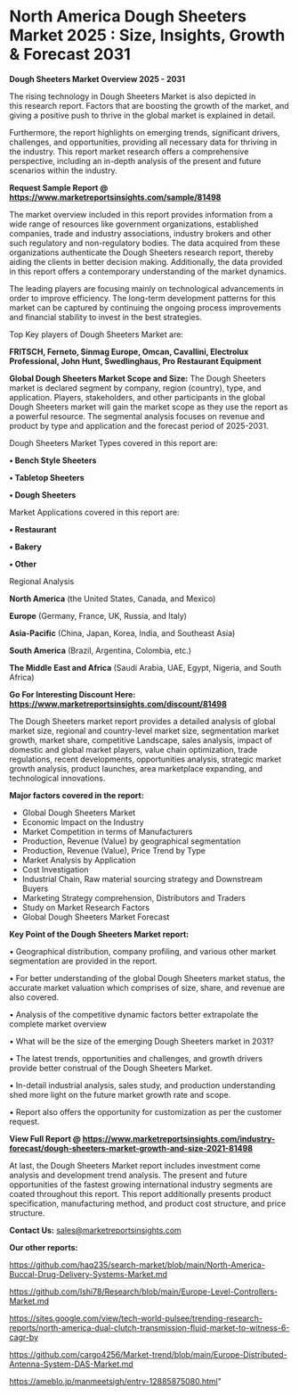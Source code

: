 # North America Dough Sheeters Market 2025 : Size, Insights, Growth & Forecast 2031

<Strong> Dough Sheeters Market Overview 2025 - 2031</strong>

The rising technology in Dough Sheeters Market is also depicted in this research report. Factors that are boosting the growth of the market, and giving a positive push to thrive in the global market is explained in detail.

Furthermore, the report highlights on emerging trends, significant drivers, challenges, and opportunities, providing all necessary data for thriving in the industry. This report market research offers a comprehensive perspective, including an in-depth analysis of the present and future scenarios within the industry.

<strong>Request Sample Report @ <a href=https://www.marketreportsinsights.com/sample/81498>https://www.marketreportsinsights.com/sample/81498</a></strong>

The market overview included in this report provides information from a wide range of resources like government organizations, established companies, trade and industry associations, industry brokers and other such regulatory and non-regulatory bodies. The data acquired from these organizations authenticate the Dough Sheeters research report, thereby aiding the clients in better decision making. Additionally, the data provided in this report offers a contemporary understanding of the market dynamics.

The leading players are focusing mainly on technological advancements in order to improve efficiency. The long-term development patterns for this market can be captured by continuing the ongoing process improvements and financial stability to invest in the best strategies.

Top Key players of Dough Sheeters Market are:

<strong>FRITSCH, Ferneto, Sinmag Europe, Omcan, Cavallini, Electrolux Professional, John Hunt, Swedlinghaus, Pro Restaurant Equipment</strong>

<strong><b>Global Dough Sheeters Market Scope and Size:</b></strong>
The Dough Sheeters market is declared segment by company, region (country), type, and application. Players, stakeholders, and other participants in the global Dough Sheeters market will gain the market scope as they use the report as a powerful resource. The segmental analysis focuses on revenue and product by type and application and the forecast period of 2025-2031.

Dough Sheeters Market Types covered in this report are:

<strong>• Bench Style Sheeters

• Tabletop Sheeters

• Dough Sheeters</strong>

Market Applications covered in this report are:

<strong>• Restaurant

• Bakery

• Other</strong> 

Regional Analysis

<strong>North America</strong> (the United States, Canada, and Mexico)

<strong>Europe</strong> (Germany, France, UK, Russia, and Italy)

<strong>Asia-Pacific</strong> (China, Japan, Korea, India, and Southeast Asia)

<strong>South America</strong> (Brazil, Argentina, Colombia, etc.)

<strong>The Middle East and Africa</strong> (Saudi Arabia, UAE, Egypt, Nigeria, and South Africa)

<strong>Go For Interesting Discount Here: <a href=https://www.marketreportsinsights.com/discount/81498>https://www.marketreportsinsights.com/discount/81498</a></strong>

The Dough Sheeters market report provides a detailed analysis of global market size, regional and country-level market size, segmentation market growth, market share, competitive Landscape, sales analysis, impact of domestic and global market players, value chain optimization, trade regulations, recent developments, opportunities analysis, strategic market growth analysis, product launches, area marketplace expanding, and technological innovations.

<strong><b>Major factors covered in the report:</b></strong>
<ul>
  <li>Global Dough Sheeters Market </li>
  <li>Economic Impact on the Industry</li>
  <li>Market Competition in terms of Manufacturers</li>
  <li>Production, Revenue (Value) by geographical segmentation</li>
  <li>Production, Revenue (Value), Price Trend by Type</li>
  <li>Market Analysis by Application</li>
  <li>Cost Investigation</li>
  <li>Industrial Chain, Raw material sourcing strategy and Downstream Buyers</li>
  <li>Marketing Strategy comprehension, Distributors and Traders</li>
  <li>Study on Market Research Factors</li>
  <li>Global Dough Sheeters Market Forecast</li>
</ul>

<strong><b>Key Point of the Dough Sheeters Market report:</b></strong>

• Geographical distribution, company profiling, and various other market segmentation are provided in the report.

• For better understanding of the global Dough Sheeters market status, the accurate market valuation which comprises of size, share, and revenue are also covered.

• Analysis of the competitive dynamic factors better extrapolate the complete market overview

• What will be the size of the emerging Dough Sheeters market in 2031?

• The latest trends, opportunities and challenges, and growth drivers provide better construal of the Dough Sheeters Market.

• In-detail industrial analysis, sales study, and production understanding shed more light on the future market growth rate and scope.

• Report also offers the opportunity for customization as per the customer request.

<strong><b>View Full Report @ <a href=https://www.marketreportsinsights.com/industry-forecast/dough-sheeters-market-growth-and-size-2021-81498>https://www.marketreportsinsights.com/industry-forecast/dough-sheeters-market-growth-and-size-2021-81498</a></b></strong>


At last, the Dough Sheeters Market report includes investment come analysis and development trend analysis. The present and future opportunities of the fastest growing international industry segments are coated throughout this report. This report additionally presents product specification, manufacturing method, and product cost structure, and price structure.

<strong>Contact Us:</strong>
sales@marketreportsinsights.com

<strong>Our other reports:</strong>

<a href=https://github.com/haq235/search-market/blob/main/North-America-Buccal-Drug-Delivery-Systems-Market.md>https://github.com/haq235/search-market/blob/main/North-America-Buccal-Drug-Delivery-Systems-Market.md</a>

<a href=https://github.com/Ishi78/Research/blob/main/Europe-Level-Controllers-Market.md>https://github.com/Ishi78/Research/blob/main/Europe-Level-Controllers-Market.md</a>

<a href=https://sites.google.com/view/tech-world-pulsee/trending-research-reports/north-america-dual-clutch-transmission-fluid-market-to-witness-6-cagr-by>https://sites.google.com/view/tech-world-pulsee/trending-research-reports/north-america-dual-clutch-transmission-fluid-market-to-witness-6-cagr-by</a>

<a href=https://github.com/cargo4256/Market-trend/blob/main/Europe-Distributed-Antenna-System-DAS-Market.md>https://github.com/cargo4256/Market-trend/blob/main/Europe-Distributed-Antenna-System-DAS-Market.md</a>

<a href=https://ameblo.jp/manmeetsigh/entry-12885875080.html>https://ameblo.jp/manmeetsigh/entry-12885875080.html</a>"
